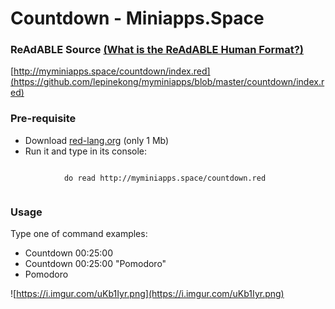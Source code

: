 
# Countdown - Miniapps.Space


### ReAdABLE Source [(What is the ReAdABLE Human Format?)](http://readablehumanformat.com)

[http://myminiapps.space/countdown/index.red](https://github.com/lepinekong/myminiapps/blob/master/countdown/index.red)


### Pre-requisite


- Download [red-lang.org](http://red-lang.org) (only 1 Mb)
- Run it and type in its console: 



```

            do read http://myminiapps.space/countdown.red
        
```



### Usage

Type one of command examples:

- Countdown 00:25:00
- Countdown 00:25:00 "Pomodoro"
- Pomodoro

![https://i.imgur.com/uKb1Iyr.png](https://i.imgur.com/uKb1Iyr.png)
                    
